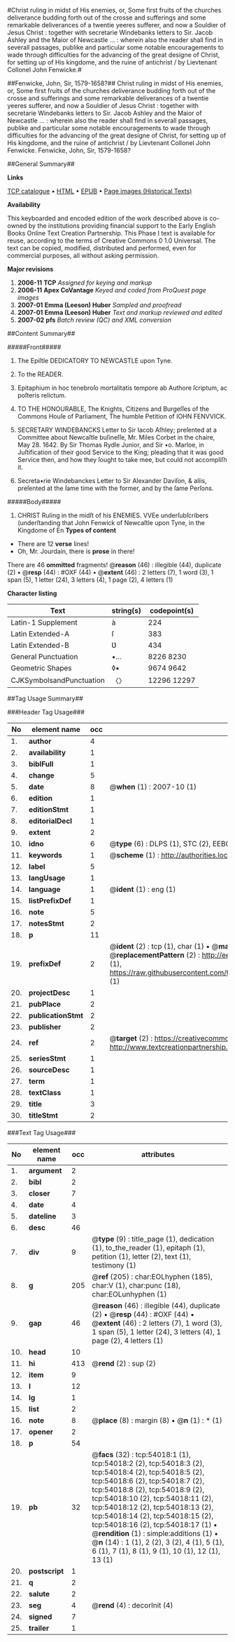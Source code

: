#Christ ruling in midst of His enemies, or, Some first fruits of the churches deliverance budding forth out of the crosse and sufferings and some remarkable deliverances of a twentie yeeres sufferer, and now a Souldier of Jesus Christ : together with secretarie Windebanks letters to Sir. Jacob Ashley and the Maior of Newcastle ... : wherein also the reader shall find in severall passages, publike and particular some notable encouragements to wade through difficulties for the advancing of the great designe of Christ, for setting up of His kingdome, and the ruine of antichrist / by Lievtenant Collonel John Fenwicke.#

##Fenwicke, John, Sir, 1579-1658?##
Christ ruling in midst of His enemies, or, Some first fruits of the churches deliverance budding forth out of the crosse and sufferings and some remarkable deliverances of a twentie yeeres sufferer, and now a Souldier of Jesus Christ : together with secretarie Windebanks letters to Sir. Jacob Ashley and the Maior of Newcastle ... : wherein also the reader shall find in severall passages, publike and particular some notable encouragements to wade through difficulties for the advancing of the great designe of Christ, for setting up of His kingdome, and the ruine of antichrist / by Lievtenant Collonel John Fenwicke.
Fenwicke, John, Sir, 1579-1658?

##General Summary##

**Links**

[TCP catalogue](http://www.ota.ox.ac.uk/tcp/)  • 
[HTML](http://tei.it.ox.ac.uk/tcp/Texts-HTML/free/A41/A41150.html)  • 
[EPUB](http://tei.it.ox.ac.uk/tcp/Texts-EPUB/free/A41/A41150.epub) • 
[Page images (Historical Texts)](https://data.historicaltexts.jisc.ac.uk/view?pubId=eebo-12099007e&pageId=eebo-12099007e-54018-1)

**Availability**

This keyboarded and encoded edition of the
	       work described above is co-owned by the institutions
	       providing financial support to the Early English Books
	       Online Text Creation Partnership. This Phase I text is
	       available for reuse, according to the terms of Creative
	       Commons 0 1.0 Universal. The text can be copied,
	       modified, distributed and performed, even for
	       commercial purposes, all without asking permission.

**Major revisions**

1. __2006-11__ __TCP__ *Assigned for keying and markup*
1. __2006-11__ __Apex CoVantage__ *Keyed and coded from ProQuest page images*
1. __2007-01__ __Emma (Leeson) Huber__ *Sampled and proofread*
1. __2007-01__ __Emma (Leeson) Huber__ *Text and markup reviewed and edited*
1. __2007-02__ __pfs__ *Batch review (QC) and XML conversion*

##Content Summary##

#####Front#####

1. The Epiſtle DEDICATORY TO NEWCASTLE upon Tyne.

1. To the READER.

1. Epitaphium in hoc tenebroſo mortalitatis tempore ab Authore ſcriptum, ac poſteris relictum.

1. TO THE HONOURABLE, The Knights, Citizens and Burgeſſes of the Commons Houſe of Parliament, The humble Petition of IOHN FENVVICK.

1. SECRETARY WINDEBANCKS Letter to Sir Iacob Aſhley; preſented at a Committee about Newcaſtle buſineſſe, Mr. Miles Corbet in the chaire, May 28. 1642. By Sir Thomas Rydle Junior, and Sir •o. Marloe, in Juſtification of their good Service to the King; pleading that it was good Service then, and how they ſought to take mee, but could not accompliſh it.

1. Secreta•rie Windebanckes Letter to Sir Alexander Daviſon, & aliis, preſented at the ſame time with the former, and by the ſame Perſons.

#####Body#####

1. CHRIST Ruling in the midſt of his ENEMIES.
VVEe underſubſcribers (underſtanding that John Fenwick of Newcaſtle upon Tyne, in the Kingdome of En
**Types of content**

  * There are 12 **verse** lines!
  * Oh, Mr. Jourdain, there is **prose** in there!

There are 46 **ommitted** fragments! 
 @__reason__ (46) : illegible (44), duplicate (2)  •  @__resp__ (44) : #OXF (44)  •  @__extent__ (46) : 2 letters (7), 1 word (3), 1 span (5), 1 letter (24), 3 letters (4), 1 page (2), 4 letters (1)

**Character listing**


|Text|string(s)|codepoint(s)|
|---|---|---|
|Latin-1 Supplement|à|224|
|Latin Extended-A|ſ|383|
|Latin Extended-B|Ʋ|434|
|General Punctuation|•…|8226 8230|
|Geometric Shapes|◊▪|9674 9642|
|CJKSymbolsandPunctuation|〈〉|12296 12297|

##Tag Usage Summary##

###Header Tag Usage###

|No|element name|occ|attributes|
|---|---|---|---|
|1.|__author__|4||
|2.|__availability__|1||
|3.|__biblFull__|1||
|4.|__change__|5||
|5.|__date__|8| @__when__ (1) : 2007-10 (1)|
|6.|__edition__|1||
|7.|__editionStmt__|1||
|8.|__editorialDecl__|1||
|9.|__extent__|2||
|10.|__idno__|6| @__type__ (6) : DLPS (1), STC (2), EEBO-CITATION (1), OCLC (1), VID (1)|
|11.|__keywords__|1| @__scheme__ (1) : http://authorities.loc.gov/ (1)|
|12.|__label__|5||
|13.|__langUsage__|1||
|14.|__language__|1| @__ident__ (1) : eng (1)|
|15.|__listPrefixDef__|1||
|16.|__note__|5||
|17.|__notesStmt__|2||
|18.|__p__|11||
|19.|__prefixDef__|2| @__ident__ (2) : tcp (1), char (1)  •  @__matchPattern__ (2) : ([0-9\-]+):([0-9IVX]+) (1), (.+) (1)  •  @__replacementPattern__ (2) : http://eebo.chadwyck.com/downloadtiff?vid=$1&page=$2 (1), https://raw.githubusercontent.com/textcreationpartnership/Texts/master/tcpchars.xml#$1 (1)|
|20.|__projectDesc__|1||
|21.|__pubPlace__|2||
|22.|__publicationStmt__|2||
|23.|__publisher__|2||
|24.|__ref__|2| @__target__ (2) : https://creativecommons.org/publicdomain/zero/1.0/ (1), http://www.textcreationpartnership.org/docs/. (1)|
|25.|__seriesStmt__|1||
|26.|__sourceDesc__|1||
|27.|__term__|1||
|28.|__textClass__|1||
|29.|__title__|3||
|30.|__titleStmt__|2||


###Text Tag Usage###

|No|element name|occ|attributes|
|---|---|---|---|
|1.|__argument__|2||
|2.|__bibl__|2||
|3.|__closer__|7||
|4.|__date__|4||
|5.|__dateline__|3||
|6.|__desc__|46||
|7.|__div__|9| @__type__ (9) : title_page (1), dedication (1), to_the_reader (1), epitaph (1), petition (1), letter (2), text (1), testimony (1)|
|8.|__g__|205| @__ref__ (205) : char:EOLhyphen (185), char:V (1), char:punc (18), char:EOLunhyphen (1)|
|9.|__gap__|46| @__reason__ (46) : illegible (44), duplicate (2)  •  @__resp__ (44) : #OXF (44)  •  @__extent__ (46) : 2 letters (7), 1 word (3), 1 span (5), 1 letter (24), 3 letters (4), 1 page (2), 4 letters (1)|
|10.|__head__|10||
|11.|__hi__|413| @__rend__ (2) : sup (2)|
|12.|__item__|9||
|13.|__l__|12||
|14.|__lg__|1||
|15.|__list__|2||
|16.|__note__|8| @__place__ (8) : margin (8)  •  @__n__ (1) : * (1)|
|17.|__opener__|2||
|18.|__p__|54||
|19.|__pb__|32| @__facs__ (32) : tcp:54018:1 (1), tcp:54018:2 (2), tcp:54018:3 (2), tcp:54018:4 (2), tcp:54018:5 (2), tcp:54018:6 (2), tcp:54018:7 (2), tcp:54018:8 (2), tcp:54018:9 (2), tcp:54018:10 (2), tcp:54018:11 (2), tcp:54018:12 (2), tcp:54018:13 (2), tcp:54018:14 (2), tcp:54018:15 (2), tcp:54018:16 (2), tcp:54018:17 (1)  •  @__rendition__ (1) : simple:additions (1)  •  @__n__ (14) : 1 (1), 2 (2), 3 (2), 4 (1), 5 (1), 6 (1), 7 (1), 8 (1), 9 (1), 10 (1), 12 (1), 13 (1)|
|20.|__postscript__|1||
|21.|__q__|2||
|22.|__salute__|2||
|23.|__seg__|4| @__rend__ (4) : decorInit (4)|
|24.|__signed__|7||
|25.|__trailer__|1||
